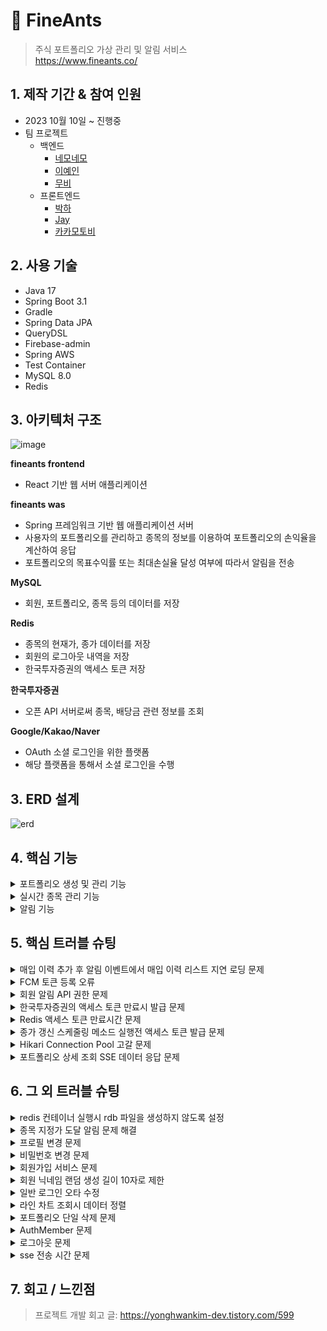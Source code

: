 # :pushpin: FineAnts

> 주식 포트폴리오 가상 관리 및 알림 서비스  
> https://www.fineants.co/

## 1. 제작 기간 & 참여 인원

- 2023 10월 10일 ~ 진행중
- 팀 프로젝트
    - 백엔드
        - [네모네모](https://github.com/yonghwankim-dev)
        - [이예인](https://github.com/yein-lee)
        - [무비](https://github.com/yhpark95)
    - 프론트엔드
        - [박하](https://github.com/bakhacode)
        - [Jay](https://github.com/altmit)
        - [카카모토비](https://github.com/Kakamotobi)

## 2. 사용 기술

- Java 17
- Spring Boot 3.1
- Gradle
- Spring Data JPA
- QueryDSL
- Firebase-admin
- Spring AWS
- Test Container
- MySQL 8.0
- Redis

## 3. 아키텍처 구조

<img width="684" alt="image" src="https://github.com/user-attachments/assets/605ff9d5-b8e4-4073-87d7-b5820b8cccfb">

**fineants frontend**

- React 기반 웹 서버 애플리케이션

**fineants was**

- Spring 프레임워크 기반 웹 애플리케이션 서버
- 사용자의 포트폴리오를 관리하고 종목의 정보를 이용하여 포트폴리오의 손익율을 계산하여 응답
- 포트폴리오의 목표수익률 또는 최대손실율 달성 여부에 따라서 알림을 전송

**MySQL**

- 회원, 포트폴리오, 종목 등의 데이터를 저장

**Redis**

- 종목의 현재가, 종가 데이터를 저장
- 회원의 로그아웃 내역을 저장
- 한국투자증권의 액세스 토큰 저장

**한국투자증권**

- 오픈 API 서버로써 종목, 배당금 관련 정보를 조회

**Google/Kakao/Naver**

- OAuth 소셜 로그인을 위한 플랫폼
- 해당 플랫폼을 통해서 소셜 로그인을 수행

## 3. ERD 설계

![erd](https://github.com/user-attachments/assets/faed5939-5894-4e8e-a5ef-244f0818a000)

## 4. 핵심 기능

<details>
<summary>포트폴리오 생성 및 관리 기능</summary>
<div markdown="1">

### 4.1 포트폴리오 생성

![image](./img/create_portfolio.png)

1. 클라이언트로부터 포트폴리오 생성 입력 정보를 받은 컨트롤러는 입력 정보의 유효성을 검증합니다.
2. 서비스는 포트폴리오의 입력 정보를 기반으로 생성할 수 있는지 제약조건*을 검증하고 생성합니다.
    - *사용자는 목록에 있는 증권사 목록 안에서만 선택
    - *회원별로 각 포트폴리의 이름은 고유해야 하지만,다른 회원들의 포트폴리오 이름과는 중복될 수 있습니다.
    - *포트폴리오의 목표수익금액은 예산보다 커야 하며, 최대손실금액은 예산보다 작아야 하는 제약조건을 만족해야 합니다.
3. 저장소는 서비스로부터 받은 포트폴리오를 데이터베이스에 저장합니다.

### 4.2 포트폴리오 종목 및 매입 이력 추가

![image](./img/create_holding_purchase-history.png)

1. 클라이언트로부터 포트폴리오 종목 및 매입 이력 입력 정보를 받은 컨트롤러는 유효성 검증을 수행합니다.
2. 서비스는 종목 및 매입 이력 입력 정보의 제약 조건*을 검증하고 인스턴스를 생성합니다.
    - ***포트폴리오의 잔고가 매입 이력을 추가하기에 충분한 금액이 있어야 합니다.**
    - *추가하고자 하는 종목이 데이터베이스 내에 존재해야 합니다.
3. 저장소는 서비스로부터 받은 포트폴리오 종목 및 매입 이력을 데이터베이스에 저장합니다.

### 4.3 포트폴리오 실시간 정보 조회

포트폴리오 실시간 정보 조회는 포트폴리오와 포트폴리오 종목 및 매입이력에 대한 계산 정보들을 실시간으로 조회하는 API입니다.
해당 API는 SSE(Server-Sent-Event) 방식으로 특정 시간 간격으로 데이터를 서버로부터 푸시받습니다.

![image](./img/search_holding_sse.png)

1. 컨트롤러는 클라이언트로부터 포트폴리오 실시간 정보 조회를 요청받습니다. 컨트롤러는 서비스에 포트폴리오 등록번호를 전달하며 조회를 요청합니다.
2. 서비스는 SseEmitter를 생성하고 Observable 객체를 생성 후 구독을 수행합니다.
    1. 서비스는 SseEmitter를 생성하고 바로 클라이언트에게 반환합니다.
    2. PortfolioObservable 컴포넌트를 이용하여 Observable 객체를 생성합니다.
        - 생성한 Observable 객체는 5초 간격으로 총 30초 동안 데이터를 발행
    3. 생성한 Observable 객체 반환
    4. 반환받은 Observable 객체에 구독을 요청합니다. 해당 객체는 포트폴리오의 실시간 정보를 계산후 데이터를 발행합니다.
    5. Observable 객체는 다른 서비스를 통하여 포트폴리오 정보 조회 후 필요한 정보를 게산합니다.
    6. 데이터가 발행되면 Observer에게 전달되어 구독 처리를 수행합니다.
        - PortfolioObserver는 SseEmitter을 주입받는 상태
    7. Observer는 의존 주입된 SseEmitter 객체를 통하여 클라이언트에게 데이터(포트폴리오 실시간 정보)를 푸시합니다.

### 4.4 포트폴리오 계산 기능

포트폴리오의 정보와 포트폴리오에 등록된 종목 및 매입 이력을 기반으로 정보를 계산합니다. 예를 들어 다음 수행 과정은 포트폴리오의 총 투자 금액을 계산합니다.

![image](./img/cal_total-investment.png)

1. 포트폴리오 계산기 객체에게 포트폴리오를 전달하며 총 투자 금액을 요청
2. 포트폴리오 객체에게 계신기 객체 자신을 전달하며 총 투자 금액 계산을 요청
3. 포트폴리오 객체는 계산기 객체의 포트폴리오 종목을 매개변수로 받는 총 투자 금액 메서드를 호출하며 포트폴리오 종목 리스트를 전달
4. 포트폴리오 종목 리스트를 받은 계산기 객체는 각 종목에 대하여 총 투자 금액 계산을 요청하고 합계로 누적
5. 포트폴리오 종목은 매개변수로 전달된 계산기 객체를 통하여 매입 이력 리스트를 전달하며 매입 이력의 총 투자 금액 메서드를 요청
6. 매입 이력 리스트를 전달받은 계산기 객체는 각 매입 이력의 총 투자 금액의 합계를 계산
7. 매입이력은 총 투자금액을 계산하고 반환
    - 매입 이력의 총 투자금액 = 매입 평균가 * 주식 개수
8. 매입 이력들의 총 투자금액 합계를 계산하여 반환

</div>
</details>

<details>
<summary>실시간 종목 관리 기능</summary>
<div markdown="1">

### 4.5 종목 현재가 업데이트 기능

![image](./img/refresh_current-price.png)

1. 회원은 포트폴리오 실시간 정보 조회를 요청합니다.
2. 컨트롤러는 서비스에게 포트폴리오 등록 번호를 전달하며 포트폴리오에 등록된 종목 티커 심볼 푸시를 요청합니다.
3. 서비스는 장 시간 중이라면 저장소에 요청하여 포트폴리오에 등록된 종목들의 티커 심볼들을 조회합니다.
4. 서비스는 티커 심볼들을 메모리 저장소에 저장합니다.
5. 서비스는 각 티커 심볼이 구독 가능*하면 디스패처를 통해서 종목 실시간 체결가 구독하기 위한 웹소켓 연결을 수행합니다.
    - 종목 실시간 체결가가 구독 불가능하다면 REST API 방식으로 현재가를 조회한 다음 레디스에 저장합니다.
    - *구독시 종목 체결가가 발생 및 수신할 때마다 체결가를 레디스 저장소에 저장합니다.
    - *최대 구독 가능 개수는 20개
6. 웹소켓 클라이언트는 티커 심볼을 이용하여 한국투자증권과 종목 실시간 체결가를 구독하고 실시간으로 종목 체결가를 받습니다.
7. 종목 체결가를 받으면 레디스에 체결가를 저장합니다.

</div>
</details>

<details>
<summary>알림 기능</summary>
<div markdown="1">

### 4.6 포트폴리오 목표수익금액 알림 기능

포트폴리오 목표수익금액 알림 기능은 **포트폴리오의 총 평가 금액이 목표수익금액에 도달하면 사용자에게 FCM 알림을 전송하는 기능**입니다.

![image](./img/notify_portfolio_target-gain.png)

1. 종목의 실시간 현재가가 변경되면 현재가 변경 이벤트가 발생
2. 이벤트 리스너는 종목 현재가 이벤트를 수신한 다음에 이벤트를 처리
3. 알림 서비스(NotificationService)는 포트폴리오의 목표수익금액 알림 서비스를 처리
4. 알림 서비스는 포트폴리오 리스트를 조회하고 디스패처(Dispatcher)에게 알림 처리를 요청
5. 디스패처는 알림 조건*에 맞는 포트폴리오를 대상으로 알림을 전송
    - *포트폴리오의 총 평가금액이 목표수익금액 이상인 경우
    - *포트폴리오에 설정된 목표수익금액 알림 활성화된 경우
    - *계정의 목표수익금액 알림 활성화된 경우
    - *전송 내역이 없는 경우
    - 알림 전송의 성공 여부와 관계없이 알림 메시지는 데이터베이스에 저장됨
6. 조건에 맞는 포트폴리오들을 받은 서비스(FcmService)는 FCM 알림을 전송
7. 외부의 FCM 서버는 FCM 토큰을 이용하여 리액트 클라이언트와 사용자의 디바이스(노트북, 테블릿 등)에 알림을 전송
8. 알림에 성공한 포트폴리오들을 대상으로 전송 내역을 레디스에 저장합니다.
    - 알림 전송 내역은 24시간 동안 저장됨

</div>
</details>

## 5. 핵심 트러블 슈팅

<details>
<summary>매입 이력 추가 후 알림 이벤트에서 매입 이력 리스트 지연 로딩 문제</summary>
<div markdown="1">

### 해결 시도 1

- 매입 이력 추가 서비스 과정에서 지연 로딩된 연관 엔티티(매입 이력 엔티티, PurchaseHistory) 리스트를 이미 로딩되었기 때문에
  이벤트 수행 과정에서 직전에 추가된 매입이력이 조회되지 않은 것이 원인
- 매입 이력 추가 서비스에서 직전에 추가된 매입 이력을 연관 엔티티 리스트에 추가하도록 하여 문제 해결(영속성 전이는 설정하지 않고 별도로 db에 추가하도록 하는 방식으로 수행)

- [issue#275](https://github.com/fine-ants/FineAnts-was/issues/275)

### 해결 시도 2

- 이벤트 리스너에서 @Async 애노테이션을 통하여 이벤트가 비동기로 동작한다고 생각하였으나 @EnableAsync 애노테이션을 설정하지 않아서
  동기적으로 수행된 것이 원인.
- 매입 이력 추가 서비스와 목표수익금액 달성 알림 이벤트가 같은 트랜잭션 내에 있기 때문에 직전에 추가된 매입이력이 조회되지 않는 것이 원인
- 설정 클래스에 @EnableAysnc 애노테이션을 추가하여 비동기적으로 수행하게 하고, @TransactionalEventListener 애노테이션을 이벤트 리스너 메서드에 적용하여 매입 이력 추가 서비스 후에
  동작하도록 개선
- [issue#515](https://github.com/fine-ants/FineAnts-was/issues/515)

</div>
</details>

<details>
<summary>FCM 토큰 등록 오류</summary>
<div markdown="1">

- 배포 db 서버의 FcmToken 테이블의 PK 컬럼에 auto_increment가 적용되지 않은 것이 원인
- fcm_token 테이블을 삭제하고 다시 생성할때 PK 컬럼에 auto_increment 설정하여 문제 해결

- [issue#208](https://github.com/fine-ants/FineAnts-was/issues/208)

</div>
</details>

<details>
<summary>회원 알림 API 권한 문제</summary>
<div markdown="1">

- 배경: 본인이 아닌 다른 사용자의 알림 API(예: 알림 목록 조회)를 호출하는 것이 문제
- 원인: API 경로중 경로 변수 중에서 회원의 등록번호(memberId)가 존재하는데 서비스 수행시 회원 본인의 것인지 검증하지 않은 것이 원인
- 문제 해결: 해당 서비스에 AOP를 적용하여 알림을 전송할 권한이 있는지 검증하도록 하여 문제 해결

```java

@Slf4j
@RequiredArgsConstructor
@Aspect
@Component
public class HasNotificationAuthorizationAspect {

	private final AuthenticationContext authenticationContext;

	@Before(value = "within(@org.springframework.web.bind.annotation.RestController *) && @annotation(hasNotificationAuthorization) && args(memberId, ..)", argNames = "hasNotificationAuthorization,memberId")
	public void hasAuthorization(final HasNotificationAuthorization hasNotificationAuthorization,
		@PathVariable final Long memberId) {
		AuthMember authMember = authenticationContext.getAuthMember();
		log.info("알림 권한 확인 시작, memberId={}, authMember : {}", memberId, authMember);
		if (!memberId.equals(authMember.getMemberId())) {
			throw new ForBiddenException(MemberErrorCode.FORBIDDEN_MEMBER);
		}
	}
} 
```

- [issue#203](https://github.com/fine-ants/FineAnts-was/issues/203)

</div>
</details>

<details>
<summary>한국투자증권의 액세스 토큰 만료시 발급 문제</summary>
<div markdown="1">

### 해결 시도 1

- 배경: 한국투자증권의 액세스 토큰 만료시 재발급을 요청하지만, 실패하는 경우 그대로 끝남
- 원인: 액세스 토큰 발급이 실패하는 경우 다시 시도하지 않는 것이 원인
- 해결 방법: retryWhen Operator를 이용하여 다시 시도하도록 하여 문제 해결

### 해결 시도 2

- 배경: 액세스 토큰을 재발급은 하지만 레디스 저장소에 저장되지 않음
- 원인: Webflux의 subscribe를 통하여 레디스에 저장해야 하지만, 비동기로 동작하기 때문에 대기하지 않고 종료되는 것이 원인
- 해결 방법: CountDownLatch 객체를 사용하여 액세스 토큰 재발급 처리가 완료될때까지 대기하여 문제 해결

- [issue#131](https://github.com/fine-ants/FineAnts-was/issues/131)

</div>
</details>

<details>
<summary>Redis 액세스 토큰 만료시간 문제</summary>
<div markdown="1">

- 배경: 액세스 토큰이 실제로 만료되었음에도 불구하고 레디스에 남아있음
- 원인: 한국투자증권 서버로부터 발급받은 액세스 토큰은 실제 만료시간은 22시간동안 유지되지만 `expires_in` 프로퍼티는 24시간을 가리키고 있음. 액세스 토큰 발급 만료시간 계산시 `expires_in`
  프로퍼티를 기준으로 계산한 것이 원인
- 해결 방법: `access_token_token_expired` 프로퍼티를 기준으로 액세스 토큰 만료시간을 설정하도록 변경하여 문제 해결

- [issue#63](https://github.com/fine-ants/FineAnts-was/issues/63)

</div>
</details>

<details>
<summary>종가 갱신 스케줄링 메소드 실행전 액세스 토큰 발급 문제</summary>
<div markdown="1">

- 배경: 종가 갱신전에 액세스 토큰이 만료되어 갱신되지 않음
- 원인: 한국투자증권 API 서버의 액세스 토큰이 만료되었는지 체크하는 AOP에서 종가 갱신 스케줄링 메서드를 추가하지 않은 것이 원인
- 해결 방법: 종가 갱신 스케줄링 메서드를 AOP에 추가하여 문제 해결

- [issue#120](https://github.com/fine-ants/FineAnts-was/issues/120)

</div>
</details>

<details>
<summary>Hikari Connection Pool 고갈 문제</summary>
<div markdown="1">

- 배경: 데이터베이스 연결이 불가능하여 SSE 푸시할 수 없음
- 원인: SSE 연결로 인하여 HTTP가 연결을 유지하는 동안 서비스 레이어의 트랜잭션이 종료되었음에도 불구하고 OSIV(Open Session In View)가 활성화되어 있어
  30초 동안 Hikari Connection Pool의 연결 쓰레드를 점유한 것이 원인
- 해결 방법: OSIV 비활성화하여 문제 해결

- [issue#123](https://github.com/fine-ants/FineAnts-was/issues/123)

</div>
</details>

<details>
<summary>포트폴리오 상세 조회 SSE 데이터 응답 문제</summary>
<div markdown="1">

- 배경: 배포환경에서 포트폴리오 상세 조회 SSE API 호출시 계속 블로킹되다가 타임아웃 되어버림
- 원인: SSE 데이터 응답 생성을 별도의 쓰레드에서 수행하던 과정 중에서 종목의 종가가 존재하지 않아서 예외가 발생했을때 별도의 예외 처리를 하지 않은 것이 원인
- 해결 방법: Exception 타입으로 캐치하도록 변경하여 모든 예외를 대상으로 캐치하여 SseEmitter 객체를 대상으로 completeWithError 호출하여 해결

- [issue#57](https://github.com/fine-ants/FineAnts-was/issues/57)

</div>
</details>

## 6. 그 외 트러블 슈팅

<details>
<summary>redis 컨테이너 실행시 rdb 파일을 생성하지 않도록 설정</summary>
<div markdown="1">

- Redis의 스냅샷 작성시 실패하게 되면 Write 명령어를 전부 거부함에 따라 rdb(redis database) 파일을 생성하지 않도록 설정

```
stop-writes-on-bgsave-error no
save ""
```

- [issue#38](https://github.com/fine-ants/FineAnts-was/issues/38)

</div>
</details>

<details>
<summary>종목 지정가 도달 알림 문제 해결</summary>
<div markdown="1">

- 종목 지정가 알림 전송 이력 전송시 알림마다 생성되는 등록번호(PK, Notification.id)를 키값으로 저장하는 것이 아닌
  종목 지정가 데이터에 대한 등록번호(PK, TargetPriceNotification.id)를 기준으로 저장합니다.

```
// 발송 이력 저장
.map(future -> future.thenCompose(item -> {
	sentManager.addTargetPriceNotification(item.getTargetPriceNotificationId());
	return CompletableFuture.supplyAsync(() -> item);
}))
```

- [issue#268](https://github.com/fine-ants/FineAnts-was/issues/268)

</div>
</details>

<details>
<summary>프로필 변경 문제</summary>
<div markdown="1">

- 프로필 정보에서 프로필 이미지만 변경하는 경우에 텍스트 정보가 필수값으로 설정되어 있어서 옵션을 선택적으로 변경

```
public ApiResponse<ProfileChangeResponse> changeProfile(
		@RequestPart(value = "profileImageFile", required = false) MultipartFile profileImageFile,
		@Valid @RequestPart(value = "profileInformation", required = false) ProfileChangeRequest request,
		@AuthPrincipalMember AuthMember authMember)
```

- [issue#164](https://github.com/fine-ants/FineAnts-was/issues/164)

</div>
</details>

<details>
<summary>비밀번호 변경 문제</summary>
<div markdown="1">

- 비밀번호 변경 서비스 메서드에서 `@Transactional(readOnly=true)`를 `@Transactional`로 변경하여 해결

```
@Transactional
public void modifyPassword(ModifyPasswordRequest request, AuthMember authMember) {
```

- [issue#162](https://github.com/fine-ants/FineAnts-was/issues/162)

</div>
</details>

<details>
<summary>회원가입 서비스 문제</summary>
<div markdown="1">

- 회원가입시 프로필 사진과 json 형식의 회원가입 정보를 같이 전달하는 경우 json 데이터가 전달되지 않는 문제
- 클라이언트인 React에서 로컬 개발시 목서버를 끔으로써 문제를 해결
- [issue#159](https://github.com/fine-ants/FineAnts-was/issues/159)

</div>
</details>

<details>
<summary>회원 닉네임 랜덤 생성 길이 10자로 제한</summary>
<div markdown="1">

- member.nickname.len 프로퍼티의 길이를 7로 설정하여 문제를 해결
- 랜덤 닉네임 형식 : 일개미(3자) + 랜덤 문자열 7자

```yml
member:
  nickname:
    prefix: 일개미
    len: 7
```

- [issue#154](https://github.com/fine-ants/FineAnts-was/issues/154)

</div>
</details>

<details>
<summary>일반 로그인 오타 수정</summary>
<div markdown="1">

- 로컬 회원을 db에서 조회시 provider(플랫폼) 매개변수에 null이 아닌 "local"을 전달하여 문제를 해결

```
@Transactional(readOnly = true)
public LoginResponse login(LoginRequest request) {
  Member member = memberRepository.findMemberByEmailAndProvider(request.getEmail(), LOCAL_PROVIDER)
  .orElseThrow(() -> new BadRequestException(MemberErrorCode.LOGIN_FAIL));
  // ...
  return LoginResponse.from(jwt, OauthMemberResponse.from(member));
}
```

- [issue#133](https://github.com/fine-ants/FineAnts-was/issues/133)

</div>
</details>

<details>
<summary>라인 차트 조회시 데이터 정렬</summary>
<div markdown="1">

- 포트폴리오들의 전체 평가금액에 대한 라인 차트 조회시 일자를 기준으로 오름차순으로 정렬하여 문제를 해결

```
return timeValueMap.keySet()
		.stream()
		.sorted()
		.map(key -> DashboardLineChartResponse.of(key, timeValueMap.get(key)))
		.collect(Collectors.toList());
```

- [issue#84](https://github.com/fine-ants/FineAnts-was/issues/84)

</div>
</details>

<details>
<summary>포트폴리오 단일 삭제 문제</summary>
<div markdown="1">

- 포트폴리오 단일 삭제시 일대다 관계를 맺고 있는 포트폴리오의 수익 내역 데이터(PortfolioGainHistory)들을 먼저 제거하여 단일 삭제 문제를 해결

```
int delPortfolioGainHistoryCnt = portfolioGainHistoryRepository.deleteAllByPortfolioId(portfolioId);
log.info("포트폴리오 손익 내역 삭제 개수 : {}", delPortfolioGainHistoryCnt);
```

- [issue#83](https://github.com/fine-ants/FineAnts-was/issues/83)

</div>
</details>

<details>
<summary>AuthMember 문제</summary>
<div markdown="1">

- AuthMember 타입에 대한 매개변수 리졸버를 설정 클래스 파일에 추가함으로써 문제를 해결

```java

@Configuration
@RequiredArgsConstructor
public class WebConfig implements WebMvcConfigurer {
	private final AuthPrincipalArgumentResolver authPrincipalArgumentResolver;

	@Override
	public void addArgumentResolvers(List<HandlerMethodArgumentResolver> resolvers) {
		resolvers.add(authPrincipalArgumentResolver);
	}
}
```

- [issue#31](https://github.com/fine-ants/FineAnts-was/issues/31)

</div>
</details>

<details>
<summary>로그아웃 문제</summary>
<div markdown="1">

- 로그아웃이 정상적으로 수행하기 위해서 로그아웃 인터셉터를 설정 클래스 파일에 추가하여 문제를 해결

```java

@Slf4j
public class LogoutInterceptor implements HandlerInterceptor {
	@Override
	public boolean preHandle(HttpServletRequest request, HttpServletResponse response, Object handler) throws
		Exception {
		log.debug("로그아웃 인터셉터 접속 : {}", request.getRequestURI());
		String accessToken = extractJwt(request).orElseThrow(
			() -> new UnAuthorizationException(JwtErrorCode.EMPTY_TOKEN));
		request.setAttribute("accessToken", accessToken);
		return true;
	}

	private Optional<String> extractJwt(HttpServletRequest request) {
		String header = request.getHeader(AUTHORIZATION);

		if (!StringUtils.hasText(header) || !header.startsWith(BEARER)) {
			return Optional.empty();
		}

		return Optional.of(header.split(" ")[1]);
	}
}
```

- [issue#29](https://github.com/fine-ants/FineAnts-was/issues/29)

</div>
</details>

<details>
<summary>sse 전송 시간 문제</summary>
<div markdown="1">

- 다수의 클라이언트가 동일한 포트폴리오 번호를 이용하여 실시간 포트폴리오 상세 정보(sse 방식) 요청시 한 클라이언트를 제외한 다른 클라이언트의 연결이 끊어지는 문제
- sseEmitter 객체의 관리를 해시맵으로 관리하고 있었고 해시맵의 키값을 포트폴리오 번호로 관리하였기 때문에 발생한 문제
- sseEmitter 관리하는 해시맵의 키값을 이벤트 ID와 포트폴리오 등록번호를 가진 SseEmitterKey 타입으로 변경하여 문제를 해결

```java

@Getter
@ToString
@EqualsAndHashCode(of = "eventId")
@RequiredArgsConstructor
public class SseEmitterKey {
	private final Long eventId;
	private final Long portfolioId;

	public static SseEmitterKey create(Long portfolioId) {
		return new SseEmitterKey(
			System.currentTimeMillis(),
			portfolioId
		);
	}
}
```

- [issue#140](https://github.com/fine-ants/FineAnts-was/pull/140)

</div>
</details>

## 7. 회고 / 느낀점

> 프로젝트 개발 회고 글: https://yonghwankim-dev.tistory.com/599
